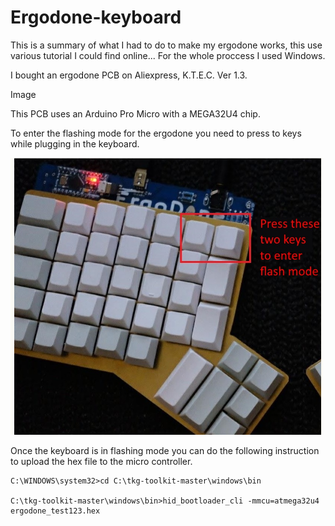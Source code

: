 # Ergodone-keyboard


This is a summary of what I had to do to make my ergodone works, this use various tutorial I could find online...
For the whole proccess I used Windows.

I bought an ergodone PCB on Aliexpress, K.T.E.C. Ver 1.3.

Image

This PCB uses an Arduino Pro Micro with a MEGA32U4 chip.




To enter the flashing mode for the ergodone you need to press to keys while plugging in the keyboard.

<img src="Images/Flashmode.PNG" width="500" heigth="500">

Once the keyboard is in flashing mode you can do the following instruction to upload the hex file to the micro controller.


```
C:\WINDOWS\system32>cd C:\tkg-toolkit-master\windows\bin

C:\tkg-toolkit-master\windows\bin>hid_bootloader_cli -mmcu=atmega32u4 ergodone_test123.hex
```

